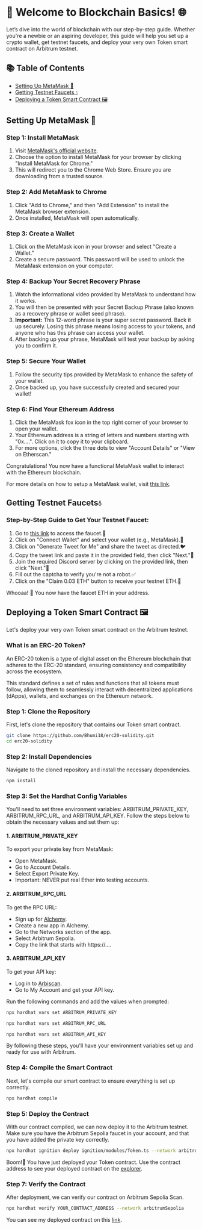 # 🚀 Welcome to Blockchain Basics! 🌐

Let’s dive into the world of blockchain with our step-by-step guide. Whether you're a newbie or an aspiring developer, this guide will help you set up a crypto wallet, get testnet faucets, and deploy your very own Token smart contract on Arbitrum testnet.

## 📚 Table of Contents

- [Setting Up MetaMask 🦊](#setting-up-metamask)
- [Getting Testnet Faucets 💧](#getting-testnet-faucets)
- [Deploying a Token Smart Contract 🖼️](#deploying-a-token-smart-contract)

## Setting Up MetaMask 🦊

### Step 1: Install MetaMask
1. Visit [MetaMask's official website](https://metamask.io/download/).
2. Choose the option to install MetaMask for your browser by clicking "Install MetaMask for Chrome."
3. This will redirect you to the Chrome Web Store. Ensure you are downloading from a trusted source.

### Step 2: Add MetaMask to Chrome
1. Click "Add to Chrome," and then "Add Extension" to install the MetaMask browser extension.
2. Once installed, MetaMask will open automatically.

### Step 3: Create a Wallet
1. Click on the MetaMask icon in your browser and select "Create a Wallet."
2. Create a secure password. This password will be used to unlock the MetaMask extension on your computer.

### Step 4: Backup Your Secret Recovery Phrase
1. Watch the informational video provided by MetaMask to understand how it works.
2. You will then be presented with your Secret Backup Phrase (also known as a recovery phrase or wallet seed phrase).
3. **Important:** This 12-word phrase is your super secret password. Back it up securely. Losing this phrase means losing access to your tokens, and anyone who has this phrase can access your wallet.
4. After backing up your phrase, MetaMask will test your backup by asking you to confirm it.

### Step 5: Secure Your Wallet
1. Follow the security tips provided by MetaMask to enhance the safety of your wallet.
2. Once backed up, you have successfully created and secured your wallet!

### Step 6: Find Your Ethereum Address
1. Click the MetaMask fox icon in the top right corner of your browser to open your wallet.
2. Your Ethereum address is a string of letters and numbers starting with "0x....". Click on it to copy it to your clipboard.
3. For more options, click the three dots to view "Account Details" or "View on Etherscan."

Congratulations! You now have a functional MetaMask wallet to interact with the Ethereum blockchain.

For more details on how to setup a MetaMask wallet, visit [this link](https://codehs.com/tutorial/jkeesh/how-to-set-up-an-ethereum-wallet-on-metamask).

## Getting Testnet Faucets💧

### Step-by-Step Guide to Get Your Testnet Faucet:

1. Go to [this link](https://faucet.lamproslabs.io/) to access the faucet.💸
2. Click on "Connect Wallet" and select your wallet (e.g., MetaMask).🔗
3. Click on "Generate Tweet for Me" and share the tweet as directed.🐦
4. Copy the tweet link and paste it in the provided field, then click "Next."🔗
5. Join the required Discord server by clicking on the provided link, then click "Next."💬
6. Fill out the captcha to verify you're not a robot.✅
7. Click on the "Claim 0.03 ETH" button to receive your testnet ETH.💸

Whooaa! 🎉 You now have the faucet ETH in your address.

## Deploying a Token Smart Contract 🖼️

Let's deploy your very own Token smart contract on the Arbitrum testnet.

### What is an ERC-20 Token?
An ERC-20 token is a type of digital asset on the Ethereum blockchain that adheres to the ERC-20 standard, ensuring consistency and compatibility across the ecosystem.

This standard defines a set of rules and functions that all tokens must follow, allowing them to seamlessly interact with decentralized applications (dApps), wallets, and exchanges on the Ethereum network.

### Step 1: Clone the Repository 
First, let's clone the repository that contains our Token smart contract.

```bash
git clone https://github.com/Bhumi18/erc20-solidity.git
cd erc20-solidity
```
### Step 2: Install Dependencies
Navigate to the cloned repository and install the necessary dependencies. 
```bash
npm install
```

### Step 3: Set the Hardhat Config Variables
You'll need to set three environment variables: ARBITRUM_PRIVATE_KEY, ARBITRUM_RPC_URL, and ARBITRUM_API_KEY. Follow the steps below to obtain the necessary values and set them up:

#### 1. ARBITRUM_PRIVATE_KEY
To export your private key from MetaMask:

- Open MetaMask.
- Go to Account Details.
- Select Export Private Key.
- Important: NEVER put real Ether into testing accounts.

#### 2. ARBITRUM_RPC_URL
To get the RPC URL:

- Sign up for [Alchemy](https://dashboard.alchemy.com/apps/tpvyvhyqno4s4bla/networks).
- Create a new app in Alchemy.
- Go to the Networks section of the app.
- Select Arbitrum Sepolia.
- Copy the link that starts with https://....

#### 3. ARBITRUM_API_KEY
To get your API key:

- Log in to [Arbiscan](https://arbiscan.io/).
- Go to My Account and get your API key.

Run the following commands and add the values when prompted:
```bash
npx hardhat vars set ARBITRUM_PRIVATE_KEY
```
```bash
npx hardhat vars set ARBITRUM_RPC_URL
```
```bash
npx hardhat vars set ARBITRUM_API_KEY
```

By following these steps, you'll have your environment variables set up and ready for use with Arbitrum.

### Step 4: Compile the Smart Contract
Next, let's compile our smart contract to ensure everything is set up correctly. 

```bash
npx hardhat compile
```

### Step 5: Deploy the Contract
With our contract compiled, we can now deploy it to the Arbitrum testnet. Make sure you have the Arbitrum Sepolia faucet in your account, and that you have added the private key correctly.

```bash
npx hardhat ignition deploy ignition/modules/Token.ts --network arbitrumSepolia
```
Boom!🚀 You have just deployed your Token contract. Use the contract address to see your deployed contract on the [explorer](https://sepolia.arbiscan.io/).

### Step 7: Verify the Contract
After deployment, we can verify our contract on Arbitrum Sepolia Scan. 

```bash
npx hardhat verify YOUR_CONTRACT_ADDRESS --network arbitrumSepolia
```
You can see my deployed contract on this [link](https://sepolia.arbiscan.io/address/0x3aE5d117E1f1A337364df89890d9a2d4D405f7AA).

